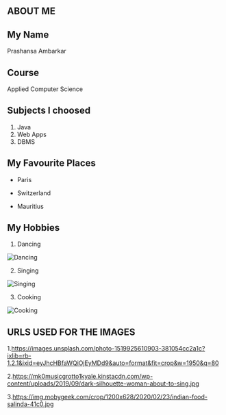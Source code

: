 ## ABOUT ME 

## My Name
Prashansa Ambarkar

## Course
Applied Computer Science

## Subjects I choosed
1. Java 
2. Web Apps
3. DBMS

## My Favourite Places
* Paris

* Switzerland

* Mauritius

## My Hobbies
1. Dancing 

![Dancing](https://images.unsplash.com/photo-1519925610903-381054cc2a1c?ixlib=rb-1.2.1&ixid=eyJhcHBfaWQiOjEyMDd9&auto=format&fit=crop&w=1950&q=80)

2. Singing 

![Singing](https://mk0musicgrotto1kyale.kinstacdn.com/wp-content/uploads/2019/09/dark-silhouette-woman-about-to-sing.jpg)


3. Cooking

![Cooking](https://img.mobygeek.com/crop/1200x628/2020/02/23/indian-food-salinda-41c0.jpg)


## URLS USED FOR THE IMAGES

1.https://images.unsplash.com/photo-1519925610903-381054cc2a1c?ixlib=rb-1.2.1&ixid=eyJhcHBfaWQiOjEyMDd9&auto=format&fit=crop&w=1950&q=80

2.https://mk0musicgrotto1kyale.kinstacdn.com/wp-content/uploads/2019/09/dark-silhouette-woman-about-to-sing.jpg

3.https://img.mobygeek.com/crop/1200x628/2020/02/23/indian-food-salinda-41c0.jpg
